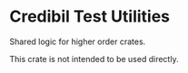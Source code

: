 # Credibil Test Utilities

Shared logic for higher order crates.

This crate is not intended to be used directly.
